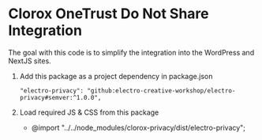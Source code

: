 # Clorox OneTrust Do Not Share Integration

The goal with this code is to simplify the integration into the WordPress and NextJS sites.

1. Add this package as a project dependency in package.json

   `"electro-privacy": "github:electro-creative-workshop/electro-privacy#semver:^1.0.0",`

2. Load required JS & CSS from this package

   - @import "../../node_modules/clorox-privacy/dist/electro-privacy";
